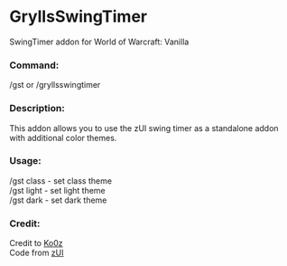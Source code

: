 # GryllsSwingTimer
SwingTimer addon for World of Warcraft: Vanilla

### Command:<br>
/gst or /gryllsswingtimer<br>

### Description:<br>
This addon allows you to use the zUI swing timer as a standalone addon with additional color themes.<br>

### Usage:<br>
/gst class - set class theme<br>
/gst light - set light theme<br>
/gst dark - set dark theme<br>

### Credit:<br>
Credit to [Ko0z](https://github.com/Ko0z)<br>
Code from [zUI](https://github.com/Ko0z/zUI)<br>

